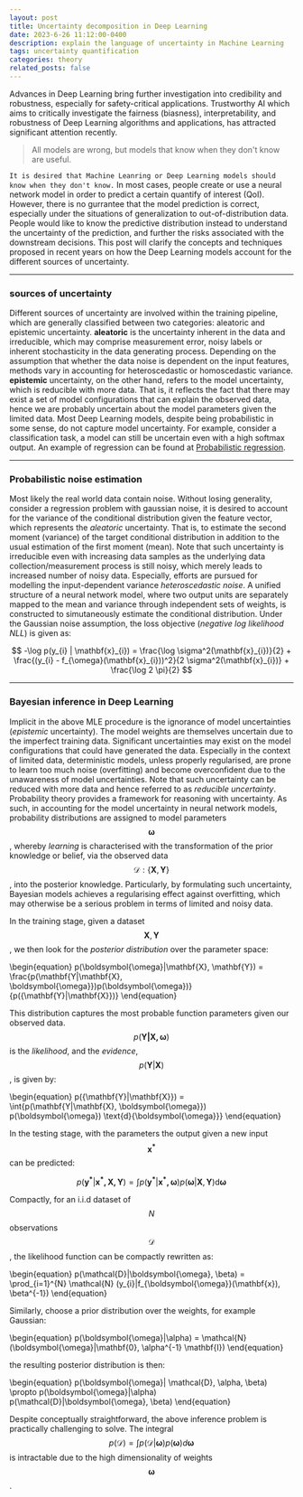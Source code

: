 ```yaml
---
layout: post
title: Uncertainty decomposition in Deep Learning
date: 2023-6-26 11:12:00-0400
description: explain the language of uncertainty in Machine Learning
tags: uncertainty quantification
categories: theory
related_posts: false
---
```


Advances in Deep Learning bring further investigation into credibility and robustness, especially for safety-critical applications. Trustworthy AI which aims to critically investigate the fairness (biasness), interpretability, and robustness of Deep Learning algorithms and applications, has attracted significant attention recently. 

<blockquote>
    All models are wrong, but models that know when they don't know are useful.
</blockquote>

`It is desired that Machine Leanring or Deep Learning models should know when they don't know.` In most cases, people create or use a neural network model in order to predict a certain quantify of interest (QoI). However, there is no gurrantee that the model prediction is correct, especially under the situations of generalization to out-of-distribution data. People would like to know the predictive distribution instead to understand the uncertainty of the prediction, and further the risks associated with the downstream decisions. This post will clarify the concepts and techniques proposed in recent years on how the Deep Learning models account for the different sources of uncertainty.

<hr>

### sources of uncertainty

Different sources of uncertainty are involved within the training pipeline, which are generally classified between two categories: aleatoric and epistemic uncertainty. **aleatoric** is the uncertainty inherent in the data and irreducible, which may comprise measurement error, noisy labels or inherent stochasticity in the data generating process. Depending on the assumption that whether the data noise is dependent on the input features, methods vary in accounting for heteroscedastic or homoscedastic variance. **epistemic** uncertainty, on the other hand, refers to the model uncertainty, which is reducible with more data. That is, it reflects the fact that there may exist a set of model configurations that can explain the observed data, hence we are probably uncertain about the model parameters given the limited data. Most Deep Learning models, despite being probabilistic in some sense, do not capture model uncertainty. For example, consider a classification task, a model can still be uncertain even with a high softmax output. An example of regression can be found at [Probabilistic regression](https://blog.tensorflow.org/2019/03/regression-with-probabilistic-layers-in.html).

<hr>

### Probabilistic noise estimation

Most likely the real world data contain noise. Without losing generality, consider a regression problem with gaussian noise, it is desired to account for the variance of the conditional distribution given the feature vector, which represents the *aleatoric* uncertainty. 
That is, to estimate the second moment (variance) of the target conditional distribution in addition to the usual estimation of the first moment (mean).
Note that such uncertainty is irreducible even with increasing data samples as the underlying data collection/measurement process is still noisy, which merely leads to increased number of noisy data. 
Especially, efforts are pursued for modelling the input-dependent variance *heteroscedastic noise*.
A unified structure of a neural network model, where two output units are separately mapped to the mean and variance through independent sets of weights, is constructed to simutaneously estimate the conditional distribution. 
Under the Gaussian noise assumption, the loss objective (*negative log likelihood NLL*) is given as:

$$
-\log p(y_{i} | \mathbf{x}_{i}) = \frac{\log \sigma^2(\mathbf{x}_{i})}{2} + \frac{(y_{i} - f_{\omega}(\mathbf{x}_{i}))^2}{2 \sigma^2(\mathbf{x}_{i})} + \frac{\log 2 \pi}{2}
$$

<hr>

### Bayesian inference in Deep Learning

Implicit in the above MLE procedure is the ignorance of model uncertainties (*epistemic* uncertainty). The model weights are themselves uncertain due to the imperfect training data. Significant uncertainties may exist on the model configurations that could have generated the data. Especially in the context of limited data, deterministic models, unless properly regularised, are prone to learn too much noise (overfitting) and become overconfident due to the unawareness of model uncertainties. Note that such uncertainty can be reduced with more data and hence referred to as *reducible uncertainty*.
Probability theory provides a framework for reasoning with uncertainty. As such, in accounting for the model uncertainty  in neural network models, probability distributions are assigned to model parameters $$\boldsymbol{\omega}$$, whereby *learning* is characterised with the transformation of the prior knowledge or belief, via the observed data $$\mathcal{D}:\{\mathbf{X}, \mathbf{Y}\}$$, into the posterior knowledge.
Particularly, by formulating such uncertainty, Bayesian models achieves a regularising effect against overfitting, which may otherwise be a serious problem in terms of limited and noisy data.

In the training stage, given a dataset $$\mathbf{X}, \mathbf{Y}$$, we then look for the *posterior distribution* over the parameter space:

\begin{equation}
p(\boldsymbol{\omega}|\mathbf{X}, \mathbf{Y}) = \frac{p(\mathbf{Y|\mathbf{X}, \boldsymbol{\omega}})p(\boldsymbol{\omega})}{p({\mathbf{Y}|\mathbf{X}})}
\end{equation}

This distribution captures the most probable function parameters given our observed data. $$p(\mathbf{Y|\mathbf{X}, \boldsymbol{\omega}})$$ is the *likelihood*, and the *evidence*, $$p({\mathbf{Y}|\mathbf{X}})$$, is given by:

\begin{equation}
p({\mathbf{Y}|\mathbf{X}}) = \int{p(\mathbf{Y|\mathbf{X}, \boldsymbol{\omega}}) p(\boldsymbol{\omega}) \text{d}{\boldsymbol{\omega}}}
\end{equation}

In the testing stage, with the parameters the output given a new input $$\mathbf{x^*}$$ can be predicted:

$$
p(\mathbf{y^*}|\mathbf{x^*, \mathbf{X}, \mathbf{Y}}) = \int{p(\mathbf{y^*}|\mathbf{x^*, \boldsymbol{\omega}})p(\boldsymbol{\omega}|\mathbf{X}, \mathbf{Y}) \text{d}{\boldsymbol{\omega}}}
$$

Compactly, for an i.i.d dataset of $$N$$ observations $$\mathcal{D}$$, the likelihood function can be compactly rewritten as:

\begin{equation}
p(\mathcal{D}|\boldsymbol{\omega}, \beta) = \prod_{i=1}^{N} \mathcal{N} (y_{i}|f_{\boldsymbol{\omega}}(\mathbf{x}), \beta^{-1})
\end{equation}

Similarly, choose a prior distribution over the weights, for example Gaussian:

\begin{equation}
p(\boldsymbol{\omega}|\alpha) = \mathcal{N} (\boldsymbol{\omega}|\mathbf{0}, \alpha^{-1} \mathbf{I})
\end{equation}

the resulting posterior distribution is then:

\begin{equation}
p(\boldsymbol{\omega}| \mathcal{D}, \alpha, \beta)  \propto p(\boldsymbol{\omega}|\alpha) p(\mathcal{D}|\boldsymbol{\omega}, \beta)
\end{equation}

Despite conceptually straightforward, the above inference problem is practically challenging to solve. The integral $$p(\mathcal{D})=\int p(\mathcal{D}|\boldsymbol{\omega}) p(\boldsymbol{\omega}) d \boldsymbol{\omega}$$ is intractable due to the high dimensionality of weights $$\boldsymbol{\omega}$$.


<!-- ### predictive distribution

Predictive uncertainty can be propagated from the uncertain model given the input, which may be of out-of-sample distribution.
Two sources of uncertainty can be combined to account for the predictive uncertainty.
Assuming Gaussian noise $$p(\mathbf{y}|\mathbf{x}, \omega) = \mathcal{N}(f_{\omega}(\mathbf{x}), \tau^{-1} \mathbf{I})$$ where the model precision estimated as $$\tau^{-1} = g_{\boldsymbol{\omega}}(\mathbf{x}^{*})$$, the model's predictive variance given a new data point can be given as:

\begin{equation}
	\text{Var}(y^{*}) = \frac{1}{T} \sum_{t=1}^{T} g_{\boldsymbol{\omega}_{t}}(\mathbf{x}^{*}) \mathbf{I} + \frac{1}{T} \sum_{t=1}^{T} f_{\omega_{t}}(\mathbf{x}^{*})^{T} f_{\omega_{t}}(\mathbf{x}^{*}) - \mathbb{E} (\mathbf{y}^{*})^{T} \mathbb{E} (\mathbf{y}^{*})
\end{equation}

With the Gaussian assumption, the predictive distribution, the integral in Eq.~(\ref{eq:testing_inference}), is indeed approximated by an ensemble of conditional gaussians for $$y^{*}$$, with each gaussian represented by a neural network model parameterised by a sample from the variational posterior.
On the basis of this ensemble of Gaussians, a mixture of Gaussian model further approximates the estimation of mean and variance of the considered predictive distribution:

\begin{aligned}
	\mu(\mathbf{x}^{*}) &= T^{-1} \sum_{t=1}^{T} \mu_{\omega_{t}}(\mathbf{x})  \\
	\sigma(\mathbf{x}^{*}) &= T^{-1} \sum_{t=1}^{T} [\sigma^{2}_{\omega_{t}}(\mathbf{x}^{*}) + \mu^{2}_{\omega_{t}}(\mathbf{x}^{*})] - \mu^{2}(\mathbf{x}^{*})
\end{aligned}

In addition, a further approximation of considering homoscedastic noise could be simpler to estimate, by empirical estimation from the validation set, as given below:

\begin{equation}
	\text{Var}(\mathbf{y}^{*}) \approx \tau^{-1}\mathbf{I} + \frac{1}{T} \sum_{t=1}^{T} f_{\omega_{t}}(\mathbf{x}^{*})^{T} f_{\omega_{t}}(\mathbf{x}^{*}) - \mathbb{E} (\mathbf{y}^{*})^{T} \mathbb{E} (\mathbf{y}^{*})
\end{equation}

Assuming constant, the model imprecision can be estimated as:

\begin{equation}
	\tau = \frac{(1-p) l_{i}^{2}}{2N \lambda_{i}}
\end{equation}

where the weight decay $$\lambda_{i}$$ and prior length scale $$l_{i}$$ are hyperparameters tuned from the separate validation data set. Alternatively, a naive estimate based on the sample variance of the validation set is also sometimes employed. -->